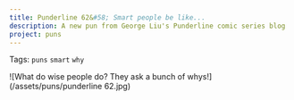 ```yaml
---
title: Punderline 62&#58; Smart people be like... 
description: A new pun from George Liu's Punderline comic series blog
project: puns
---
```

Tags: `puns` `smart` `why`

![What do wise people do? They ask a bunch of whys!](/assets/puns/punderline 62.jpg)
